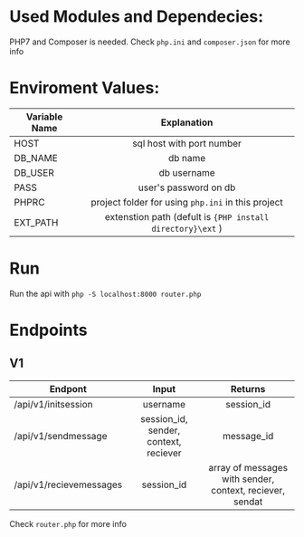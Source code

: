 # Used Modules and Dependecies:
PHP7 and Composer is needed. Check `php.ini` and `composer.json` for more info

# Enviroment Values:
| Variable Name | Explanation                                                |
| ------------- |:----------------------------------------------------------:|
| HOST          | sql host with port number                                  |
| DB_NAME       | db name                                                    |
| DB_USER       | db username                                                |
| PASS          | user's password on db                                      |
| PHPRC         | project folder for using `php.ini` in this project         |
| EXT_PATH      | extenstion path (defult is `{PHP install directory}\ext` ) |

 # Run
 Run the api with  `php -S localhost:8000 router.php`

 # Endpoints
 ## V1
| Endpont                 | Input                                  | Returns
| ----------------------- |:--------------------------------------:|:--------------------------------------:|
| /api/v1/initsession     | username                               | session_id |
| /api/v1/sendmessage     | session_id, sender, context, reciever  | message_id |
| /api/v1/recievemessages | session_id                             | array of messages with sender, context, reciever, sendat |

Check `router.php` for more info